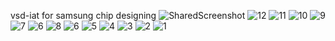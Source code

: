 vsd-iat
for samsung chip designing
![SharedScreenshot](https://github.com/user-attachments/assets/ea11d128-dd0d-4717-a833-c1f2b1dfd8e1)
![12](https://github.com/user-attachments/assets/77139a1a-cad3-407c-981e-3972d6108a2d)
![11](https://github.com/user-attachments/assets/a065d03b-560f-47ca-9346-1f9d411e3880)
![10](https://github.com/user-attachments/assets/2fc80554-f19d-4c02-9baa-4e0b6cf31940)
![9](https://github.com/user-attachments/assets/42e6abb8-951a-48d7-96e7-7a13b8f0bf80)
![7](https://github.com/user-attachments/assets/8f635433-7bf7-49d4-910b-fadae2839b33)
![6](https://github.com/user-attachments/assets/95aa0d2c-ee31-4f84-a84e-6b335a3b5985)
![8](https://github.com/user-attachments/assets/03681a9f-8b9f-41a2-9e5f-0f89dd317f81)
![6](https://github.com/user-attachments/assets/8ca09157-82b7-42b3-acd2-de91abc78897)
![5](https://github.com/user-attachments/assets/a9347749-d217-4aa8-a014-eb4ff1a7cb97)
![4](https://github.com/user-attachments/assets/912090ce-5a6b-4569-8635-f9b837ec9405)
![3](https://github.com/user-attachments/assets/a4f29561-052f-483c-8b54-522957413e79)
![2](https://github.com/user-attachments/assets/ce9754e1-2c59-4c81-bc13-45fb960379ef)
![1](https://github.com/user-attachments/assets/ade6d8b9-6077-4cf3-a9f4-25109cc07ebb)
